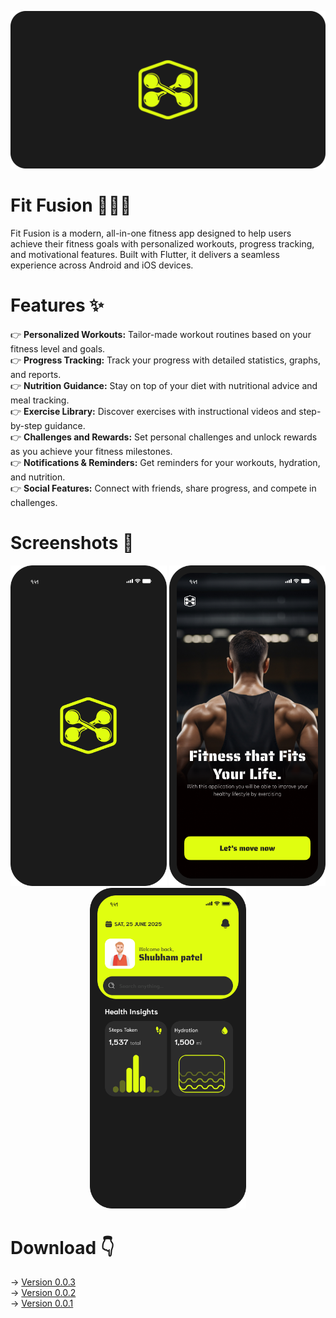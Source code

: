 <p align="center"><img src="https://github.com/shubham24680/Fit_Fusion/blob/main/assets/pictures/App%20logo.png" alt="Logo"></p>

# Fit Fusion 🏋️‍♂️💪
Fit Fusion is a modern, all-in-one fitness app designed to help users achieve their fitness goals with personalized workouts, progress tracking, and motivational features. Built with Flutter, it delivers a seamless experience across Android and iOS devices.

# Features ✨
👉 **Personalized Workouts:** Tailor-made workout routines based on your fitness level and goals.\
👉 **Progress Tracking:** Track your progress with detailed statistics, graphs, and reports.\
👉 **Nutrition Guidance:** Stay on top of your diet with nutritional advice and meal tracking.\
👉 **Exercise Library:** Discover exercises with instructional videos and step-by-step guidance.\
👉 **Challenges and Rewards:** Set personal challenges and unlock rewards as you achieve your fitness milestones.\
👉 **Notifications & Reminders:** Get reminders for your workouts, hydration, and nutrition.\
👉 **Social Features:** Connect with friends, share progress, and compete in challenges.

# Screenshots 📱
<p align="center"><img src="https://github.com/shubham24680/Fit_Fusion/blob/main/assets/pictures/Splash%20screen.png" alt="Splash Screen" width="250">
<img src="https://github.com/shubham24680/Fit_Fusion/blob/main/assets/pictures/Onboarding%20Screen.png" alt="Onboarding Screen" width="250">
<img src="https://github.com/shubham24680/Fit_Fusion/blob/main/assets/pictures/Home.png" alt="Home Screen" width="250"></p>

# Download 👇
-> [Version 0.0.3](https://drive.google.com/file/d/1Eju8Yrg_ClhmF6aJd0F7226dIZ3uZop-/view?usp=sharing)\
-> [Version 0.0.2](https://drive.google.com/file/d/18Y0zMFOjKcKep9PI2jFGEVIL88p2m72F/view?usp=sharing)\
-> [Version 0.0.1](https://drive.google.com/file/d/1nINy7sH14L8_F-Ckr9kbCcjpywKYN1vl/view?usp=sharing)
